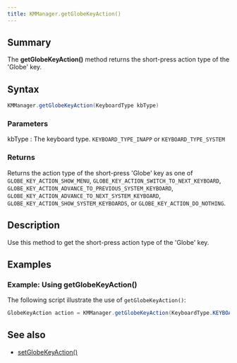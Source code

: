 ```yaml
---
title: KMManager.getGlobeKeyAction()
---
```


## Summary
The **getGlobeKeyAction()** method returns the short-press action type of the 'Globe' key.

## Syntax
```java
KMManager.getGlobeKeyAction(KeyboardType kbType)
```

### Parameters
kbType
: The keyboard type. `KEYBOARD_TYPE_INAPP` or `KEYBOARD_TYPE_SYSTEM`

### Returns
Returns the action type of the short-press 'Globe' key as one of
  `GLOBE_KEY_ACTION_SHOW_MENU`, `GLOBE_KEY_ACTION_SWITCH_TO_NEXT_KEYBOARD`,
  `GLOBE_KEY_ACTION_ADVANCE_TO_PREVIOUS_SYSTEM_KEYBOARD`, `GLOBE_KEY_ACTION_ADVANCE_TO_NEXT_SYSTEM_KEYBOARD`,
  `GLOBE_KEY_ACTION_SHOW_SYSTEM_KEYBOARDS`, or `GLOBE_KEY_ACTION_DO_NOTHING`.

## Description
Use this method to get the short-press action type of the 'Globe' key.

## Examples

### Example: Using getGlobeKeyAction()
The following script illustrate the use of `getGlobeKeyAction()`:
```java
GlobeKeyAction action = KMManager.getGlobeKeyAction(KeyboardType.KEYBOARD_TYPE_SYSTEM);
```

## See also
* [setGlobeKeyAction()](setGlobeKeyAction)
